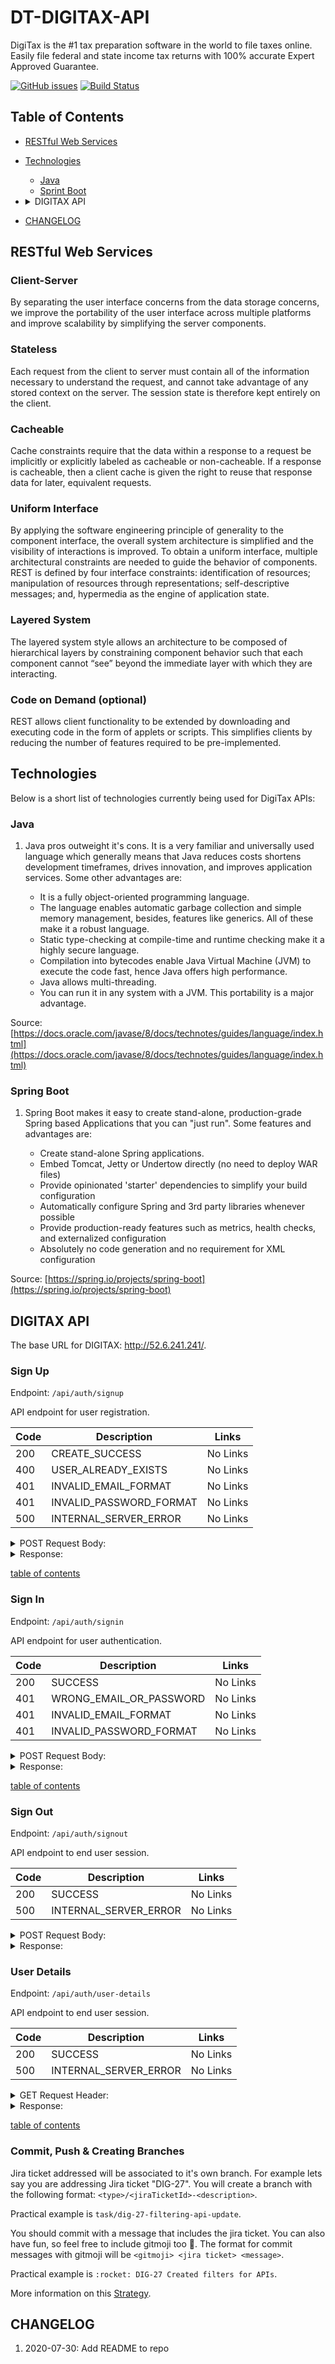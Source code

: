 # DT-DIGITAX-API

DigiTax is the #1 tax preparation software in the world to file taxes online. Easily file federal and state
income tax returns with 100% accurate Expert Approved Guarantee. 

[![GitHub issues](https://img.shields.io/github/issues/Leroyal/DT-DIGITAX-API)](https://github.com/Leroyal/DT-DIGITAX-API/issues) [![Build Status](https://github.com/Leroyal/DT-DIGITAX-API/workflows/CI/badge.svg)](https://github.com/Leroyal/DT-DIGITAX-API/workflows/CI/badge.svg)

## Table of Contents

* [RESTful Web Services](#rest)
* [Technologies](#technologies)
    * [Java](#java)    
    * [Sprint Boot](#spring-boot)
* <details>
    <summary>DIGITAX API</summary>

    * [Sign Up](#sign-up)
    * [Sign In](#sign-in)
    * [Sign Out](#sign-out)
</details>    

* [CHANGELOG](#changelog)

<a name="rest"></a>
## RESTful Web Services 
### Client-Server
By separating the user interface concerns from the data storage concerns, we improve the portability of the user interface across multiple platforms and improve scalability by simplifying the server components.

### Stateless
Each request from the client to server must contain all of the information necessary to understand the request, and cannot take advantage of any stored context on the server. The session state is therefore kept entirely on the client.

### Cacheable
Cache constraints require that the data within a response to a request be implicitly or explicitly labeled as cacheable or non-cacheable. If a response is cacheable, then a client cache is given the right to reuse that response data for later, equivalent requests.

### Uniform Interface 
By applying the software engineering principle of generality to the component interface, the overall system architecture is simplified and the visibility of interactions is improved. To obtain a uniform interface, multiple architectural constraints are needed to guide the behavior of components. REST is defined by four interface constraints: identification of resources; manipulation of resources through representations; self-descriptive messages; and, hypermedia as the engine of application state.

### Layered System
The layered system style allows an architecture to be composed of hierarchical layers by constraining component behavior such that each component cannot “see” beyond the immediate layer with which they are interacting.

### Code on Demand (optional)
REST allows client functionality to be extended by downloading and executing code in the form of applets or scripts. This simplifies clients by reducing the number of features required to be pre-implemented.

<a name="technologies"></a>
## Technologies

Below is a short list of technologies currently being used for DigiTax APIs:

<a name="java"></a>
### Java

1. Java pros outweight it's cons. It is a very familiar and universally used language which generally means that Java 
reduces costs shortens development timeframes, drives innovation, and improves application services. Some other
advantages are:

    * It is a fully object-oriented programming language. 
    * The language enables automatic garbage collection and simple memory management, besides, features like generics. 
    All of these make it a robust language. 
    * Static type-checking at compile-time and runtime checking make it a highly secure language. 
    * Compilation into bytecodes enable Java Virtual Machine (JVM) to execute the code fast, hence Java offers 
    high performance. 
    * Java allows multi-threading.
    * You can run it in any system with a JVM. This portability is a major advantage.

Source: [https://docs.oracle.com/javase/8/docs/technotes/guides/language/index.html](https://docs.oracle.com/javase/8/docs/technotes/guides/language/index.html)

<a name="spring-boot"></a>
### Spring Boot

1. Spring Boot makes it easy to create stand-alone, production-grade Spring based Applications that you can "just run".
Some features and advantages are:

    * Create stand-alone Spring applications.
    * Embed Tomcat, Jetty or Undertow directly (no need to deploy WAR files)
    * Provide opinionated 'starter' dependencies to simplify your build configuration
    * Automatically configure Spring and 3rd party libraries whenever possible
    * Provide production-ready features such as metrics, health checks, and externalized configuration
    * Absolutely no code generation and no requirement for XML configuration

Source: [https://spring.io/projects/spring-boot](https://spring.io/projects/spring-boot)


<!-- ************************* -->
<!--    DIGITAX API SECTION    -->
<!-- ************************* -->
## DIGITAX API
The base URL for DIGITAX: http://52.6.241.241/.

### Sign Up
Endpoint: `/api/auth/signup`

API endpoint for user registration.

| Code | Description              | Links    |
|------|--------------------------|----------|
| 200  | CREATE_SUCCESS           | No Links |
| 400  | USER_ALREADY_EXISTS      | No Links |
| 401  | INVALID_EMAIL_FORMAT     | No Links |
| 401  | INVALID_PASSWORD_FORMAT  | No Links |
| 500  | INTERNAL_SERVER_ERROR    | No Links |

<details>
    <summary>POST Request Body: </summary>

```json
{
    "email": "example@test.com",
    "password": "examplePass11"
}
```
</details>
<details>
    <summary>Response:</summary>

```json
{
  "user": {
    "id": "97",
    "phone": "555-555-5555",
    "email": "example@test.com",
    "userTypeId": "3",
    "name": "John Doe",
    "firstName": "John",
    "lastName": "Doe",
    "dateOfBirth": "01011983",
    "sex": "male",
    "verifiedEmail": "0",
    "verifiedPhone": "0",
    "active": "1",
    "archived": "0",
    "created": "2018-10-01 03:24:43",
    "updated": "2018-10-01 03:24:43",
    "deleted": "0"
  },
  "session": {
    "accessToken": "07ywyJ6TdsMLOSh2GTfq328VyYEg6C3L",
    "expirationMinutes": 300,
    "UTCExpirationTime": "2019-10-16 18:52:27",
    "PTExpirationTime": "2019-10-16 18:52:27"
  }
}
```
</details>

[table of contents](#table-of-contents)

### Sign In 
Endpoint: `/api/auth/signin`

API endpoint for user authentication.

| Code | Description             | Links    |
|------|-------------------------|----------|
| 200  | SUCCESS                 | No Links |
| 401  | WRONG_EMAIL_OR_PASSWORD | No Links |
| 401  | INVALID_EMAIL_FORMAT    | No Links |
| 401  | INVALID_PASSWORD_FORMAT | No Links |

<details>
    <summary>POST Request Body:</summary>

```json
{
  "email": "example@test.com",
  "password": "examplePass11"
}
```
</details>
<details>
    <summary>Response:</summary>

```json
{
  "user": {
    "id": "97",
    "phone": "555-555-5555",
    "email": "example@test.com",
    "userTypeId": "3",
    "name": "John Doe",
    "firstName": "John",
    "lastName": "Doe",
    "dateOfBirth": "01011983",
    "sex": "male",
    "verifiedEmail": "0",
    "verifiedPhone": "0",
    "active": "1",
    "archived": "0",
    "created": "2018-10-01 03:24:43",
    "updated": "2018-10-01 03:24:43",
    "deleted": "0"
  },
  "session": {
    "accessToken": "07ywyJ6TdsMLOSh2GTfq328VyYEg6C3L",
    "expirationMinutes": 300,
    "UTCExpirationTime": "2019-10-16 18:52:27",
    "PTExpirationTime": "2019-10-16 18:52:27"
  }
}
```
</details>

[table of contents](#table-of-contents)

### Sign Out 
Endpoint: `/api/auth/signout`

API endpoint to end user session.

| Code | Description           | Links    |
|------|-----------------------|----------|
| 200  | SUCCESS               | No Links |
| 500  | INTERNAL_SERVER_ERROR | No Links |

<details>
    <summary>POST Request Body:</summary>

```json
{
  "accessToken": "07ywyJ6TdsMLOSh2GTfq328VyYEg6C3L"
}
```
</details>
<details>
    <summary>Response:</summary>

```json
{}
```
</details>


### User Details
Endpoint: `/api/auth/user-details`

API endpoint to end user session.

| Code | Description           | Links    |
|------|-----------------------|----------|
| 200  | SUCCESS               | No Links |
| 500  | INTERNAL_SERVER_ERROR | No Links |

<details>
    <summary>GET Request Header:</summary>

```json
{
  "Authorization": "Bearer eyJhbGciOiJIUzUxMiJ9.eyJzdWIiOiIyIiwiaWF0IjoxNTk2Nzk5OTQ3LCJleHAiOjE1OTY4ODYzNDd9.w19Ve8UJez0w9kRGjy7zcYnj_docW9TyYSRmR_9sANzobO8RIaxSUVipkCt6he1uwMILzhBtrC26WV0dPXE_Tg"
}
```
</details>
<details>
    <summary>Response:</summary>

```json
{
    "status": {
        "status_code": 200,
        "message": "SUCCESS"
    },
    "data": {
        "user": {
            "id": 2,
            "username": "JayantaPA",
            "email": "jayanta.5045ddd@gmail.com",
            "phone": "80189442589",
            "roles": [
                {
                    "id": 1,
                    "name": "ROLE_USER"
                }
            ],
            "is_deleted": 0,
            "is_active": 0,
            "isVerifiedEmail": 0,
            "isVerifiedPhone": 0,
            "createdAt": 1596733799716,
            "deletedAt": null,
            "updatedAt": null
        },
        "userDetails": {
            "id": 1,
            "userId": 2,
            "firstName": "Jayanta",
            "middleInitial": "Kumar",
            "dateofbirth": "2020-08-25T18:21:11.000+00:00",
            "lastName": "Panigtahi",
            "createdAt": 1596733799716,
            "updatedAt": null
        }
    }
}
```
</details>

[table of contents](#table-of-contents)

### Commit, Push & Creating Branches
Jira ticket addressed will be associated to it's own branch. For example lets say you are addressing Jira ticket "DIG-27". You will create a branch with the following format: `<type>/<jiraTicketId>-<description>`. 

Practical example is `task/dig-27-filtering-api-update`.

You should commit with a message that includes the jira ticket. You can also have fun, so feel free to include gitmoji too :slightly_smiling_face:. The format for commit messages with gitmoji will be `<gitmoji> <jira ticket> <message>`. 

Practical example is `:rocket: DIG-27 Created filters for APIs`.

More information on this [Strategy](https://nvie.com/posts/a-successful-git-branching-model/#feature-branches).

<a name="changelog"></a>
## CHANGELOG

1. 2020-07-30: Add README to repo




